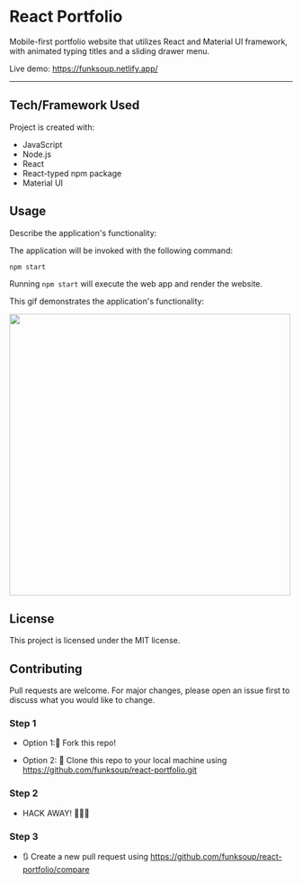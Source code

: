 
# React Portfolio

Mobile-first portfolio website that utilizes React and Material UI framework, with animated typing titles and a sliding drawer menu.

Live demo: https://funksoup.netlify.app/

------

## Tech/Framework Used

Project is created with:

* JavaScript
* Node.js
* React 
* React-typed npm package
* Material UI


## Usage

Describe the application's functionality:

The application will be invoked with the following command:
```
npm start
```

Running `npm start` will execute the web app and render the website. 




This gif demonstrates the application's functionality: 


<a href="https://lh3.googleusercontent.com/N7SGu9prN6GNTy1zgXt08lz9nOFwk5H-EwsWnL96BVpjHh3jgD7DLmN_O78QwbcnWkoQQY_S-l2cTI0C28IynVvqqyQwJXLfJg-rJYbvnCocxTP_7IVw8QJdvennTCJErQnWaro2Vw=w2400?source=screenshot.guru"> <img src="https://lh3.googleusercontent.com/N7SGu9prN6GNTy1zgXt08lz9nOFwk5H-EwsWnL96BVpjHh3jgD7DLmN_O78QwbcnWkoQQY_S-l2cTI0C28IynVvqqyQwJXLfJg-rJYbvnCocxTP_7IVw8QJdvennTCJErQnWaro2Vw=w600-h315-p-k" width="500" /> </a>


## License

This project is licensed under the MIT license.


## Contributing

Pull requests are welcome. For major changes, please open an issue first to discuss what you would like to change.


### Step 1

* Option 1:🍴 Fork this repo!

* Option 2: 👯 Clone this repo to your local machine using https://github.com/funksoup/react-portfolio.git

### Step 2

* HACK AWAY! 🔨🔨🔨

### Step 3

* 🔃 Create a new pull request using https://github.com/funksoup/react-portfolio/compare



